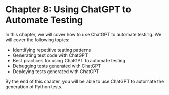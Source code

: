 # Chapter 8: Using ChatGPT to Automate Testing

In this chapter, we will cover how to use ChatGPT to automate testing. We will cover the following topics:

- Identifying repetitive testing patterns
- Generating test code with ChatGPT
- Best practices for using ChatGPT to automate testing
- Debugging tests generated with ChatGPT
- Deploying tests generated with ChatGPT

By the end of this chapter, you will be able to use ChatGPT to automate the generation of Python tests.